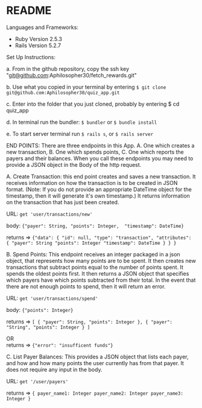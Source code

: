 # README

Languages and Frameworks:
- Ruby Version 2.5.3
- Rails Version 5.2.7


Set Up Instructions:

   a. From in the github repository, copy the ssh key "git@github.com:Aphilosopher30/fetch_rewards.git"

   b. Use what you copied in your terminal by entering ```$ git clone git@github.com:Aphilosopher30/quiz_app.git```

   c. Enter into the folder that you just cloned, probably by entering $ cd quiz_app

   d. In terminal run the bundler: ```$ bundler``` or ```$ bundle install```

   e. To start server terminal run ```$ rails s```, or ```$ rails server```



END POINTS: There are three endpoints in this App. A. One which creates a new transaction, B. One which spends points, C. One which reports the payers and their balances. When you call these endpoints you may need to provide a JSON object in the Body of the http request.


A. Create Transaction: this end point creates and saves a new transaction. It receives information on how the transaction is to be created in JSON format. (Note: If you do not provide an appropriate DateTime object for the timestamp, then it will generate it's own timestamp.) It returns information on the transaction that has just been created.

   URL: ```get 'user/transactions/new' ```

  body: ```{"payer": String, "points": Integer,  "timestamp": DateTime}```

  returns => ```{"data": {
      "id": null,
      "type": "transaction",
      "attributes": {
        "payer": String
        "points": Integer
        "timestamp": DateTime
        }
      }
    }```

B. Spend Points: This endpoint receives  an integer packaged in a json object, that represents how many points are to be spent. It then creates new transactions that subtract points equal to the number of points spent. It spends the oldest points first. It then returns a JSON object that specifies which payers have which points subtracted from their total. In the event that there are not enough points to spend, then it will return an error.

  URL: ```get 'user/transactions/spend'```

  body: ```{"points": Integer}```

  returns => ```[
    {
      "payer": String,
      "points": Integer
    },
    {
      "payer": "String",
      "points": Integer
    }
  ]```

OR    
  returns => ```{"error": "insufficent funds"}```


C. List Payer Balances: This provides a JSON object that lists each payer, and how and how many points the user currently has from that payer. It does not require any input in the body.

  URL: ```get '/user/payers'```

  returns => ```{
    payer_name1: Integer
    payer_name2: Integer
    payer_name3: Integer
  }```
